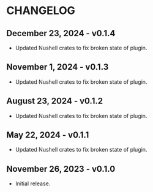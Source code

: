 # CHANGELOG

## December 23, 2024 - v0.1.4

- Updated Nushell crates to fix broken state of plugin.

## November 1, 2024 - v0.1.3

- Updated Nushell crates to fix broken state of plugin.

## August 23, 2024 - v0.1.2

- Updated Nushell crates to fix broken state of plugin.

## May 22, 2024 - v0.1.1

- Updated Nushell crates to fix broken state of plugin.

## November 26, 2023 - v0.1.0

- Initial release.
